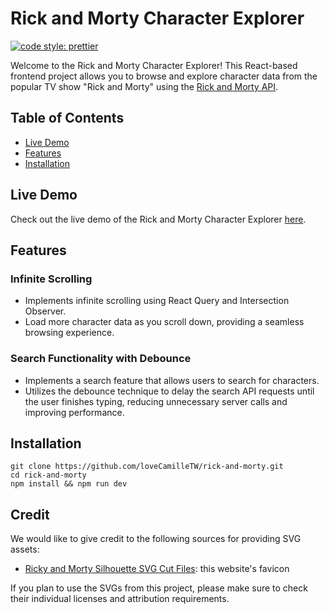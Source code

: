 # Rick and Morty Character Explorer

[![code style: prettier](https://img.shields.io/badge/code_style-prettier-ff69b4.svg?style=flat-square)](https://github.com/prettier/prettier)

Welcome to the Rick and Morty Character Explorer! This React-based frontend project allows you to browse and explore character data from the popular TV show "Rick and Morty" using the [Rick and Morty API](https://rickandmortyapi.com/).

## Table of Contents

- [Live Demo](#live-demo)
- [Features](#features)
- [Installation](#installation)

## Live Demo

Check out the live demo of the Rick and Morty Character Explorer [here](https://lovecamilletw.github.io/rick-and-morty/).

## Features

### Infinite Scrolling

- Implements infinite scrolling using React Query and Intersection Observer.
- Load more character data as you scroll down, providing a seamless browsing experience.

### Search Functionality with Debounce

- Implements a search feature that allows users to search for characters.
- Utilizes the debounce technique to delay the search API requests until the user finishes typing, reducing unnecessary server calls and improving performance.

## Installation

```shell
git clone https://github.com/loveCamilleTW/rick-and-morty.git
cd rick-and-morty
npm install && npm run dev
```

## Credit

We would like to give credit to the following sources for providing SVG assets:

- [Ricky and Morty Silhouette SVG Cut Files](https://bundlesvg.com/product/ricky-and-morty-silhouette-svg-cut-files/): this website's favicon

If you plan to use the SVGs from this project, please make sure to check their individual licenses and attribution requirements.
